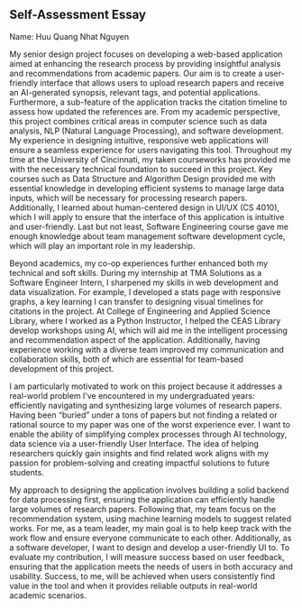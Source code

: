 ## Self-Assessment Essay
Name: Huu Quang Nhat Nguyen

My senior design project focuses on developing a web-based application aimed at enhancing the research process by providing insightful analysis and recommendations from academic papers. Our aim is to create a user-friendly interface that allows users to upload research papers and receive an AI-generated synopsis, relevant tags, and potential applications. Furthermore, a sub-feature of the application tracks the citation timeline to assess how updated the references are. From my academic perspective, this project combines critical areas in computer science such as data analysis, NLP (Natural Language Processing), and software development. My experience in designing intuitive, responsive web applications will ensure a seamless experience for users navigating this tool.
Throughout my time at the University of Cincinnati, my taken courseworks has provided me with the necessary technical foundation to succeed in this project. Key courses such as Data Structure and Algorithm Design provided me with essential knowledge in developing efficient systems to manage large data inputs, which will be necessary for processing research papers. Additionally, I learned about human-centered design in UI/UX (CS 4010), which I will apply to ensure that the interface of this application is intuitive and user-friendly. Last but not least, Software Engineering course gave me enough knowledge about team management software development cycle, which will play an important role in my leadership.

Beyond academics, my co-op experiences further enhanced both my technical and soft skills. During my internship at TMA Solutions as a Software Engineer Intern, I sharpened my skills in web development and data visualization. For example, I developed a stats page with responsive graphs, a key learning I can transfer to designing visual timelines for citations in the project. At College of Engineering and Applied Science Library, where I worked as a Python Instructor, I helped the CEAS Library develop workshops using AI, which will aid me in the intelligent processing and recommendation aspect of the application. Additionally, having experience working with a diverse team improved my communication and collaboration skills, both of which are essential for team-based development of this project.

I am particularly motivated to work on this project because it addresses a real-world problem I’ve encountered in my undergraduated years: efficiently navigating and synthesizing large volumes of research papers. Having been “buried” under a tons of papers but not finding a related or rational source to my paper was one of the worst experience ever. I want to enable the ability of simplifying complex processes through AI technology, data science via a user-friendly User Interface. The idea of helping researchers quickly gain insights and find related work aligns with my passion for problem-solving and creating impactful solutions to future students.

My approach to designing the application involves building a solid backend for data processing first, ensuring the application can efficiently handle large volumes of research papers. Following that, my team focus on the recommendation system, using machine learning models to suggest related works. For me, as a team leader, my main goal is to help keep track with the work flow and ensure everyone communicate to each other. Additionally, as a software developer, I want to design and develop a user-friendly UI to. To evaluate my contribution, I will measure success based on user feedback, ensuring that the application meets the needs of users in both accuracy and usability. Success, to me, will be achieved when users consistently find value in the tool and when it provides reliable outputs in real-world academic scenarios.

 
